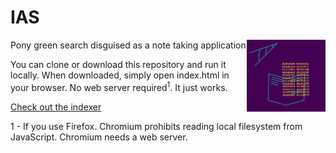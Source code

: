 # IAS
<img src="logo.png" alt="IAS logo. I should redraw it as proper .svg sometime." width="25%" align="right">
Pony green search disguised as a note taking application

You can clone or download this repository and run it locally. When downloaded, simply open index.html in your browser. No web server required<sup>1</sup>. It just works.

[Check out the indexer](https://github.com/a0346f102085fe9f/LunrCompatibleIndexer)

1 - If you use Firefox. Chromium prohibits reading local filesystem from JavaScript. Chromium needs a web server.
